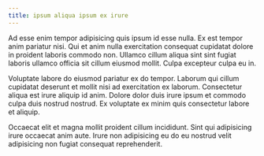 ```yaml
---
title: ipsum aliqua ipsum ex irure
---
```


Ad esse enim tempor adipisicing quis ipsum id esse nulla. Ex est tempor anim pariatur nisi. Qui et anim nulla exercitation consequat cupidatat dolore in proident laboris commodo non. Ullamco cillum aliqua sint sint fugiat laboris ullamco officia sit cillum eiusmod mollit. Culpa excepteur culpa eu in.

Voluptate labore do eiusmod pariatur ex do tempor. Laborum qui cillum cupidatat deserunt et mollit nisi ad exercitation ex laborum. Consectetur aliqua est irure aliquip id anim. Dolore dolor duis irure ipsum et commodo culpa duis nostrud nostrud. Ex voluptate ex minim quis consectetur labore et aliquip.

Occaecat elit et magna mollit proident cillum incididunt. Sint qui adipisicing irure occaecat anim aute. Irure non adipisicing eu do eu nostrud velit adipisicing non fugiat consequat reprehenderit.